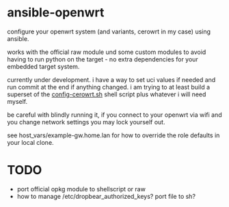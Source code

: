 ansible-openwrt
===============

configure your openwrt system (and variants, cerowrt in my case) using
ansible.

works with the official raw module und some custom modules to avoid
having to run python on the target - no extra dependencies for your
embedded target system.

currently under development. i have a way to set uci values if needed
and run commit at the end if anything changed. i am trying to at least
build a superset of the [config-cerowrt.sh] shell script plus whatever
i will need myself.

be careful with blindly running it, if you connect to your openwrt via
wifi and you change network settings you may lock yourself out.


see host_vars/example-gw.home.lan for how to override the role
defaults in your local clone.


TODO
====
- port official opkg module to shellscript or raw
- how to manage /etc/dropbear_authorized_keys? port file to sh?

[config-cerowrt.sh]: https://github.com/richb-hanover/CeroWrtScripts/blob/master/config-cerowrt.sh
